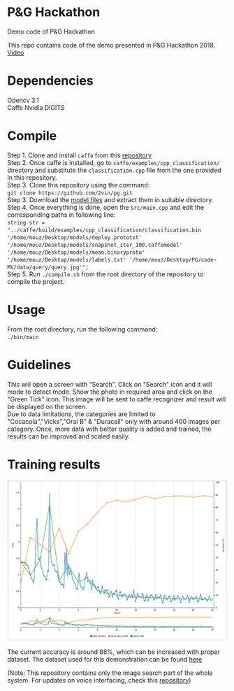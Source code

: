 # P&G Hackathon
Demo code of P&amp;G Hackathon

This repo contains code of the demo presented in P&G Hackathon 2018. [Video](https://youtu.be/Y54jZpEWhlk)

# Dependencies    
Opencv 3.1    
Caffe 
Nvidia DIGITS

# Compile   
Step 1. Clone and install `caffe` from this [repository](https://github.com/BVLC/caffe)     
Step 2. Once caffe is installed, go to `caffe/examples/cpp_classification/` directory and substitute the `classification.cpp` file from the one provided in this repository.   
Step 3. Clone this repository using the command:    
        `git clone https://github.com/2vin/pg.git`       
Step 3. Download the [model files](https://www.dropbox.com/s/iowwvz3cy9jlyac) and extract them in suitable directory.    
Step 4. Once everything is done, open the `src/main.cpp` and edit the corresponding paths in following line:    
        `string str = "../caffe/build/examples/cpp_classification/classification.bin '/home/mouz/Desktop/models/deploy.prototxt' '/home/mouz/Desktop/models/snapshot_iter_100.caffemodel' '/home/mouz/Desktop/models/mean.binaryproto' '/home/mouz/Desktop/models/labels.txt' '/home/mouz/Desktop/PG/code-MV/data/query/query.jpg'";`     
Step 5. Run `./compile.sh` from the root directory of the repository to compile the project.   

# Usage    
From the root directory, run the following command:   
`./bin/main`

# Guidelines     
This will open a screen with "Search". Click on "Search" icon and it will mode to detect mode. Show the photo in required area and click on the "Green Tick" icon.  This image will be sent to caffe recognizer and result will be displayed on the screen.    
Due to data limitations, the categories are limited to "Cocacola","Vicks","Oral B" & "Duracell" only with around 400 images per category. Once, more data with better quality is added and trained, the results can be improved and scaled easily.     

# Training results    
![Alt Text](https://raw.githubusercontent.com/2vin/pg/master/p_n_g-digits-88percentAcc.png)     

The current accuracy is around 88%, which can be increased with proper dataset. The dataset used for this demonstration can be found [here](https://www.dropbox.com/s/88vqv3p4au17iz3/Mouz_Data_full.zip?dl=0)    

(Note: This repository contains only the image search part of the whole system. For updates on voice interfacing, check this [repository](https://github.com/2vin/pg_voice))   
